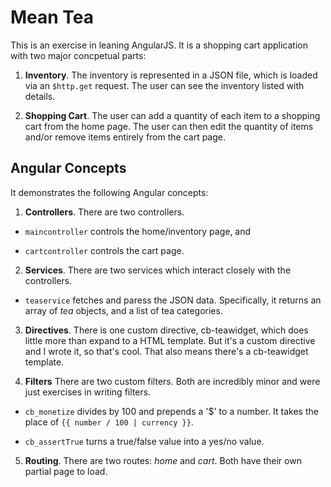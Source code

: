 # Mean Tea

This is an exercise in leaning AngularJS. It is a shopping cart application with two major concpetual parts:

1. __Inventory__. The inventory is represented in a JSON file, which is loaded via an `$http.get` request. The user can see the inventory listed with details.

2. __Shopping Cart__. The user can add a quantity of each item to a shopping cart from the home page. The user can then edit the quantity of items and/or remove items entirely from the cart page.

## Angular Concepts

It demonstrates the following Angular concepts:

1. __Controllers__. There are two controllers.

  * `maincontroller` controls the home/inventory page, and 

  * `cartcontroller` controls the cart page.

2. __Services__. There are two services which interact closely with the controllers.

  * `teaservice` fetches and paress the JSON data. Specifically, it returns an array of _tea_ objects, and a list of tea categories.

3. __Directives__. There is one custom directive, cb-teawidget, which does little more than expand to a HTML template. But it's a custom directive and I wrote it, so that's cool. That also means there's a cb-teawidget template.

4. __Filters__ There are two custom filters. Both are incredibly minor and were just exercises in writing filters.

  * `cb_monetize` divides by 100 and prepends a '$' to a number. It takes the place of `{{ number / 100 | currency }}`.

  * `cb_assertTrue` turns a true/false value into a yes/no value.

5. __Routing__. There are two routes: _home_ and _cart_. Both have their own partial page to load.
